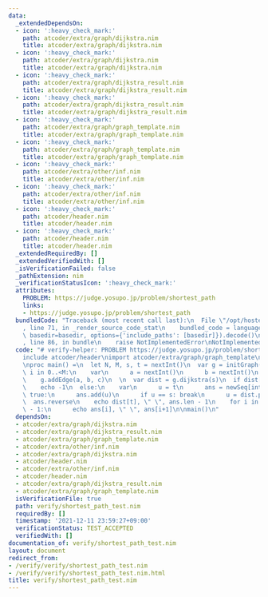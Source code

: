 ```yaml
---
data:
  _extendedDependsOn:
  - icon: ':heavy_check_mark:'
    path: atcoder/extra/graph/dijkstra.nim
    title: atcoder/extra/graph/dijkstra.nim
  - icon: ':heavy_check_mark:'
    path: atcoder/extra/graph/dijkstra.nim
    title: atcoder/extra/graph/dijkstra.nim
  - icon: ':heavy_check_mark:'
    path: atcoder/extra/graph/dijkstra_result.nim
    title: atcoder/extra/graph/dijkstra_result.nim
  - icon: ':heavy_check_mark:'
    path: atcoder/extra/graph/dijkstra_result.nim
    title: atcoder/extra/graph/dijkstra_result.nim
  - icon: ':heavy_check_mark:'
    path: atcoder/extra/graph/graph_template.nim
    title: atcoder/extra/graph/graph_template.nim
  - icon: ':heavy_check_mark:'
    path: atcoder/extra/graph/graph_template.nim
    title: atcoder/extra/graph/graph_template.nim
  - icon: ':heavy_check_mark:'
    path: atcoder/extra/other/inf.nim
    title: atcoder/extra/other/inf.nim
  - icon: ':heavy_check_mark:'
    path: atcoder/extra/other/inf.nim
    title: atcoder/extra/other/inf.nim
  - icon: ':heavy_check_mark:'
    path: atcoder/header.nim
    title: atcoder/header.nim
  - icon: ':heavy_check_mark:'
    path: atcoder/header.nim
    title: atcoder/header.nim
  _extendedRequiredBy: []
  _extendedVerifiedWith: []
  _isVerificationFailed: false
  _pathExtension: nim
  _verificationStatusIcon: ':heavy_check_mark:'
  attributes:
    PROBLEM: https://judge.yosupo.jp/problem/shortest_path
    links:
    - https://judge.yosupo.jp/problem/shortest_path
  bundledCode: "Traceback (most recent call last):\n  File \"/opt/hostedtoolcache/Python/3.10.1/x64/lib/python3.10/site-packages/onlinejudge_verify/documentation/build.py\"\
    , line 71, in _render_source_code_stat\n    bundled_code = language.bundle(stat.path,\
    \ basedir=basedir, options={'include_paths': [basedir]}).decode()\n  File \"/opt/hostedtoolcache/Python/3.10.1/x64/lib/python3.10/site-packages/onlinejudge_verify/languages/nim.py\"\
    , line 86, in bundle\n    raise NotImplementedError\nNotImplementedError\n"
  code: "# verify-helper: PROBLEM https://judge.yosupo.jp/problem/shortest_path\n\n\
    include atcoder/header\nimport atcoder/extra/graph/graph_template\nimport atcoder/extra/graph/dijkstra\n\
    \nproc main() =\n  let N, M, s, t = nextInt()\n  var g = initGraph(N)\n\n  for\
    \ i in 0..<M:\n    var\n      a = nextInt()\n      b = nextInt()\n      c = nextInt()\n\
    \    g.addEdge(a, b, c)\n  \n  var dist = g.dijkstra(s)\n  if dist[t] == int.inf:\n\
    \    echo -1\n  else:\n    var\n      u = t\n      ans = newSeq[int]()\n    while\
    \ true:\n      ans.add(u)\n      if u == s: break\n      u = dist.prev(u)\n  \
    \  ans.reverse\n    echo dist[t], \" \", ans.len - 1\n    for i in 0..<ans.len\
    \ - 1:\n      echo ans[i], \" \", ans[i+1]\n\nmain()\n"
  dependsOn:
  - atcoder/extra/graph/dijkstra.nim
  - atcoder/extra/graph/dijkstra_result.nim
  - atcoder/extra/graph/graph_template.nim
  - atcoder/extra/other/inf.nim
  - atcoder/extra/graph/dijkstra.nim
  - atcoder/header.nim
  - atcoder/extra/other/inf.nim
  - atcoder/header.nim
  - atcoder/extra/graph/dijkstra_result.nim
  - atcoder/extra/graph/graph_template.nim
  isVerificationFile: true
  path: verify/shortest_path_test.nim
  requiredBy: []
  timestamp: '2021-12-11 23:59:27+09:00'
  verificationStatus: TEST_ACCEPTED
  verifiedWith: []
documentation_of: verify/shortest_path_test.nim
layout: document
redirect_from:
- /verify/verify/shortest_path_test.nim
- /verify/verify/shortest_path_test.nim.html
title: verify/shortest_path_test.nim
---
```

